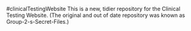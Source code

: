 #clinicalTestingWebsite
This is a new, tidier repository for the Clinical Testing Website. (The original and out of date repository was known as Group-2-s-Secret-Files.)


